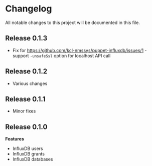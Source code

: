 # Changelog

All notable changes to this project will be documented in this file.


## Release 0.1.3
  * Fix for https://github.com/kcl-nmssys/puppet-influxdb/issues/1 - support `-unsafeSsl` option for localhost API call

## Release 0.1.2
  * Various changes

## Release 0.1.1
  * Minor fixes

## Release 0.1.0

**Features**
  * InfluxDB users
  * InfluxDB grants
  * InfluxDB databases
